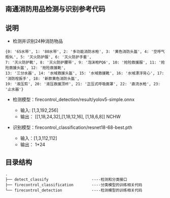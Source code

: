 ## 南通消防用品检测与识别参考代码

## 说明
* 检测并识别24种消防物品
```
{0: '65水带', 1: '80水带', 2: '多功能消防水枪', 3: '黄色消防头盔', 4: '空呼气瓶9L', 5: '灭火防护服', 6: '灭火防护手套', 
7: '灭火防护靴', 8: '灭火防护腰带', 9: '泡沫枪PQ6', 10: '抢险救援服', 11: '抢险救援头盔', 12: '抢险救援靴', 
13: '三分水器', 14: '水域救援头盔', 15: '水域救援靴', 16: '水域漂浮背心', 17: '消防栓扳手', 18: '新款黄色消防头盔', 
19: '液压剪', 20: '液压救援顶杆', 21: '正压式呼吸面罩', 22: '直流水枪', 23: '止水器'}
```
* 检测模型：firecontrol_detection/result/yolov5-simple.onnx 
  * 输入:  [1,3,192,256]
  * 输出： [[1,18,24,32],[1,18,12,16], [1,18,6,8]] NCHW
      
* 识别模型：firecontrol_classification/resnet18-68-best.pth
  * 输入：[1,3,112,112]
  * 输出： 1*24

## 目录结构
```
.
├── detect_classify           		  ----检测和分类接口
├── firecontrol_classification        ----分类模型的训练相关代码
└── firecontrol_detection             ----检测模型的训练相关代码
```


